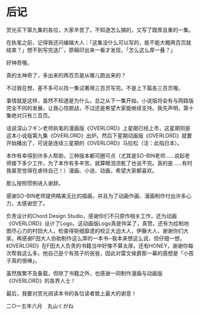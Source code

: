 # 后记

赏光买下第九集的各位，大家辛苦了。不知道怎么搞的，又写了既厚且重的一集。

在执笔之前，记得我还问编辑大人：「这集没什么可以写的，能不能大概两百页就结束？」想不到写完送厂，原稿印出来一看才发现，「怎么这么厚一叠？」

好神奇喔。

真的太神奇了，多出来的两百页是从哪儿跑出来的？

不过我在想，差不多可以找一集试著用三百页写完。不是上下篇各三百页喔。

事情就是这样，虽然不知道是为什么，总之从下一集开始，小说版将会有与网路版完全不同的发展，让我心惊胆战，不过还是希望大家能继续支持。我先声明，第十集绝对只有三百页。

话说深山フギン老师执笔的漫画版《OVERLORD》上星期已经上市，这星期则是这本小说版第九集《OVERLORD》出炉。然后下星期动画版《OVERLORD》就要开始播出了，可说是连续三星期的《OVERLORD》马拉松（注：此指日本）。

本作有幸得到许多人帮助，三种版本都可圈可点（尤其是SO-BIN老师……说起老师接下多少工作，为了本作有多辛苦，就算眼泪流乾了也说不完。真的是……有时我甚至觉得在虐待自己！）漫画、小说、动画，希望大家都喜欢。

那么按照惯例进入谢辞。

感谢SO-BIN老师提供精美无比的插画，并且为了动画作画、漫画制作付出许多心力，太感谢您了。

负责设计的Chord Design Studio，感谢你们不只原作相关工作，还为动画《OVERLORD》设计了Logo。这动画版Logo真是帅呆了，真赞。还有为绘制地图尽心力的村田大人，检查得钜细靡遗的校正大迫大人，伊藤大人，谢谢你们大家。再感谢F田大人协助制作这么厚的一本书─我本来想这么说，但仔细一想，《OVERLORD》在F田大人负责的书籍当中好像不算太厚。还有HONEY，谢谢你每次帮我这么多。他自己是个有孩子的爸爸，因此对雷文侯爵那一幕的感想是「小孩子真的很棒」。

虽然族繁不及备载，但除了书籍之外，也感谢一同制作漫画与动画版《OVERLORD》的各界人士！

最后，我要对赏光阅读本书的各位读者致上最大的谢意！

二○一五年六月　丸山くがね